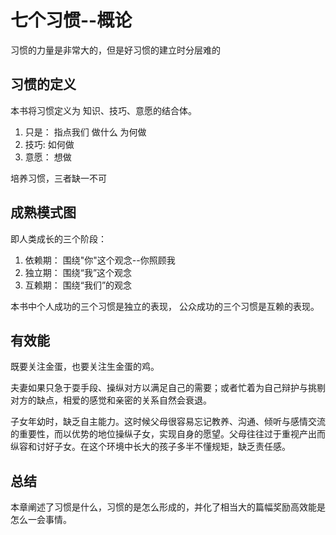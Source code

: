 # 七个习惯--概论

习惯的力量是非常大的，但是好习惯的建立时分层难的

## 习惯的定义
本书将习惯定义为 知识、技巧、意愿的结合体。

1. 只是： 指点我们 做什么  为何做
2. 技巧: 如何做
3. 意愿： 想做

培养习惯，三者缺一不可

## 成熟模式图
即人类成长的三个阶段：

1. 依赖期： 围绕"你"这个观念--你照顾我
2. 独立期： 围绕“我”这个观念
3. 互赖期： 围绕“我们”的观念

本书中个人成功的三个习惯是独立的表现， 公众成功的三个习惯是互赖的表现。

## 有效能
既要关注金蛋，也要关注生金蛋的鸡。

夫妻如果只急于耍手段、操纵对方以满足自己的需要；或者忙着为自己辩护与挑剔对方的缺点，相爱的感觉和亲密的关系自然会衰退。

子女年幼时，缺乏自主能力。这时候父母很容易忘记教养、沟通、倾听与感情交流的重要性，而以优势的地位操纵子女，实现自身的愿望。父母往往过于重视产出而纵容和讨好子女。在这个环境中长大的孩子多半不懂规矩，缺乏责任感。

## 总结
本章阐述了习惯是什么，习惯的是怎么形成的，并化了相当大的篇幅奖励高效能是怎么一会事情。
